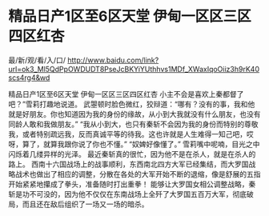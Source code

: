 # 精品日产1区至6区天堂 伊甸一区区三区四区红杏

最/新/观/看/入/口/ http://www.baidu.com/link?url=ok3_Ml5QdPpOWDUDT8PseJcBKYiYUthhvs1MDf_XWaxIqoOiiz3h9rK40scs4rg4&wd

精品日产1区至6区天堂 伊甸一区区三区四区红杏
小主不会是喜欢上秦都督了吧？”雪莉打趣地说道。
    武曌顿时脸色微红，狡辩道：“哪有？没有的事，我和他就是好朋友。你也知道因为我的身份的缘故，从小到大我就没有什么朋友，也没有同龄人敢和我做朋友。”
    “我从小到大，也只有秦斩不会因为我的身份而特别的尊敬我，或者特别疏远我，反而真诚平等的待我。这也许就是人生难得一知己吧，哎呀，算了，就算我跟你说了你也不懂。”
    “奴婢好像懂了。”
    雪莉嘴中呢喃，目光之中闪烁着几缕异样的光泽。
    最近秦斩真的很忙，因为他不是在杀人，就是在杀人的路上。
    西南十六国战场上的战事顺利，东西南北四方大军已经集结，而大罗国战略战术也做出了相应的调整，分散在各处的大军开始不断的退缩，像是舒展的五指开始紧紧地攥成了拳头，准备随时打出重拳！
    能够让大罗国女相公调整战略，秦斩是功不可没的，因为他不仅仅在东南战场上全歼了大罗国五百万大军，彻底破局，而且还在敌后组织了一场又一场的暗杀。

